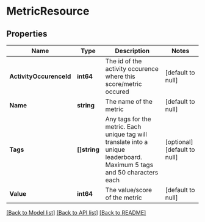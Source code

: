 # MetricResource

## Properties
Name | Type | Description | Notes
------------ | ------------- | ------------- | -------------
**ActivityOccurenceId** | **int64** | The id of the activity occurence where this score/metric occured | [default to null]
**Name** | **string** | The name of the metric | [default to null]
**Tags** | **[]string** | Any tags for the metric. Each unique tag will translate into a unique leaderboard. Maximum 5 tags and 50 characters each | [optional] [default to null]
**Value** | **int64** | The value/score of the metric | [default to null]

[[Back to Model list]](../README.md#documentation-for-models) [[Back to API list]](../README.md#documentation-for-api-endpoints) [[Back to README]](../README.md)


